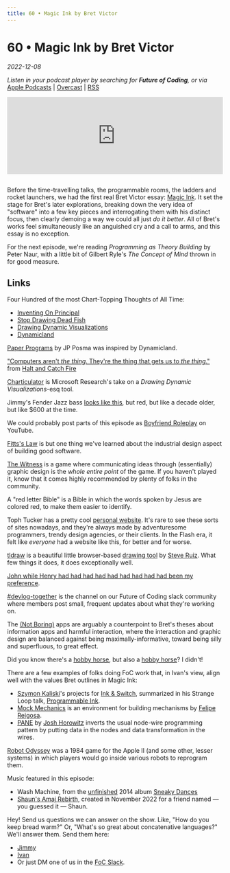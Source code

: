 ```yaml
---
title: 60 • Magic Ink by Bret Victor
---
```


# 60 • Magic Ink by Bret Victor

_2022-12-08_

_Listen in your podcast player by searching for **Future of Coding**, or via_ [Apple Podcasts](https://podcasts.apple.com/podcast/future-of-coding/id1265527976) \| [Overcast](https://overcast.fm/itunes1265527976) \| [RSS](https://omny.fm/shows/future-of-coding/playlists/podcast.rss)

<iframe src="https://omny.fm/shows/future-of-coding/magic-ink-by-bret-victor/embed" width="100%" height="180" frameborder="0" style="margin-bottom: 1em"></iframe>

Before the time-travelling talks, the programmable rooms, the ladders and rocket launchers, we had the first real Bret Victor essay: [Magic Ink](http://worrydream.com/MagicInk/). It set the stage for Bret's later explorations, breaking down the very idea of "software" into a few key pieces and interrogating them with his distinct focus, then clearly demoing a way we could all just _do it better_. All of Bret's works feel simultaneously like an anguished cry and a call to arms, and this essay is no exception.

For the next episode, we're reading _Programming as Theory Building_ by Peter Naur, with a little bit of Gilbert Ryle's _The Concept of Mind_ thrown in for good measure.

## Links

Four Hundred of the most Chart-Topping Thoughts of All Time:
* [Inventing On Principal](https://www.youtube.com/watch?v=EGqwXt90ZqA)
* [Stop Drawing Dead Fish](https://vimeo.com/64895205)
* [Drawing Dynamic Visualizations](https://vimeo.com/66085662)
* [Dynamicland](https://dynamicland.org)

[Paper Programs](https://paperprograms.org) by JP Posma was inspired by Dynamicland.

["Computers aren't _the thing_. They're the thing that gets us to _the thing_."](https://www.youtube.com/watch?v=QeY_5n75zPM) from [Halt and Catch Fire](https://en.wikipedia.org/wiki/Halt_and_Catch_Fire_(TV_series))

[Charticulator](https://charticulator.com) is Microsoft Research's take on a _Drawing Dynamic Visualizations_-esq tool.

Jimmy's Fender Jazz bass [looks like this](https://www.fender.com/en-US/electric-basses/jazz-bass/player-jazz-bass/0149902506.html), but red, but like a decade older, but like $600 at the time.

We could probably post parts of this episode as [Boyfriend Roleplay](https://www.youtube.com/results?search_query=boyfriend+roleplay) on YouTube.

[Fitts's Law](https://en.wikipedia.org/wiki/Fitts's_law) is but one thing we've learned about the industrial design aspect of building good software.

[The Witness](http://the-witness.net) is a game where communicating ideas through (essentially) graphic design is the *whole entire point* of the game. If you haven't played it, know that it comes highly recommended by plenty of folks in the community.

A "red letter Bible" is a Bible in which the words spoken by Jesus are colored red, to make them easier to identify.

Toph Tucker has a pretty cool [personal website](https://www.tophtucker.com). It's rare to see these sorts of sites nowadays, and they're always made by adventuresome programmers, trendy design agencies, or their clients. In the Flash era, it felt like *everyone* had a website like this, for better and for worse.

[tldraw](https://github.com/tldraw/tldraw) is a beautiful little browser-based [drawing tool](http://tldraw.com) by [Steve Ruiz](https://www.steveruiz.me). What few things it does, it does exceptionally well.

[John while Henry had had had had had had had had had been my preference](https://en.wikipedia.org/wiki/James_while_John_had_had_had_had_had_had_had_had_had_had_had_a_better_effect_on_the_teacher).

[#devlog-together](https://feelingofcomputing.slack.com/archives/C03RR0W5DGC) is the channel on our Future of Coding slack community where members post small, frequent updates about what they're working on.

The [(Not Boring)](https://www.andy.works) apps are arguably a counterpoint to Bret's theses about information apps and harmful interaction, where the interaction and graphic design are balanced against being maximally-informative, toward being silly and superfluous, to great effect.

Did you know there's a [hobby horse](https://en.wikipedia.org/wiki/Hobby_horse_(toy)), but also a [hobby horse](https://en.wikipedia.org/wiki/Hobby_horse)? I didn't!

There are a few examples of folks doing FoC work that, in Ivan's view, align well with the values Bret outlines in Magic Ink:
* [Szymon Kaliski](https://szymonkaliski.com)'s projects for [Ink & Switch](https://www.inkandswitch.com), summarized in his Strange Loop talk, [Programmable Ink](https://www.youtube.com/watch?v=ifYuvgXZ108).
* [Mock Mechanics](https://mockmechanics.com) is an environment for building mechanisms by [Felipe Reigosa](https://github.com/felipereigosa).
* [PANE](https://joshuahhh.com/projects/pane/) by [Josh Horowitz](https://joshuahhh.com/) inverts the usual node-wire programming pattern by putting data in the nodes and data transformation in the wires.

[Robot Odyssey](https://en.wikipedia.org/wiki/Robot_Odyssey) was a 1984 game for the Apple II (and some other, lesser systems) in which players would go inside various robots to reprogram them.

Music featured in this episode:
* Wash Machine, from the [unfinished](https://ivanish.ca/sneaky-dances/) 2014 album [Sneaky Dances](https://spiralganglion.bandcamp.com/album/sneaky-dances)
* [Shaun's Amaj Rebirth](http://ivanish.ca/shauns-amaj-rebirth), created in November 2022 for a friend named — you guessed it — Shaun.

Hey! Send us questions we can answer on the show. Like, "How do you keep bread warm?" Or, "What's so great about concatenative languages?" We'll answer them. Send them here:
* [Jimmy](http://twitter.com/jimmyhmiller)
* [Ivan](http://twitter.com/spiralganglion)
* Or just DM one of us in the [FoC Slack](https://futureofcoding.org/community).
